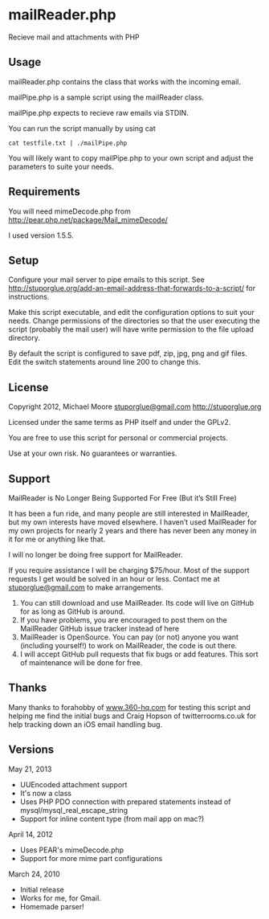 mailReader.php
====================================

Recieve mail and attachments with PHP

Usage
-------------------------------------
mailReader.php contains the class that works with the incoming email. 

mailPipe.php is a sample script using the mailReader class.


mailPipe.php expects to recieve raw emails via STDIN.

You can run the script manually by using cat

    cat testfile.txt | ./mailPipe.php

You will likely want to copy mailPipe.php to your own script and adjust
the parameters to suite your needs.


Requirements
-------------------------------------
You will need mimeDecode.php from http://pear.php.net/package/Mail_mimeDecode/ 

I used version 1.5.5.

Setup
-------------------------------------
Configure your mail server to pipe emails to this script. See
http://stuporglue.org/add-an-email-address-that-forwards-to-a-script/
for instructions.  

Make this script executable, and edit the configuration options to suit your needs. Change permissions
of the directories so that the user executing the script (probably the
mail user) will have write permission to the file upload directory.

By default the script is configured to save pdf, zip, jpg, png and gif files.
Edit the switch statements around line 200 to change this.


License
-------------------------------------
Copyright 2012, 
Michael Moore <stuporglue@gmail.com>
http://stuporglue.org

Licensed under the same terms as PHP itself and under the GPLv2.

You are free to use this script for personal or commercial projects. 

Use at your own risk. No guarantees or warranties.


Support
-------------------------------------
MailReader is No Longer Being Supported For Free (But it’s Still Free)

It has been a fun ride, and many people are still interested in MailReader, but my own interests have moved elsewhere. I haven’t used MailReader for my own projects for nearly 2 years and there has never been any money in it for me or anything like that.

I will no longer be doing free support for MailReader.

If you require assistance I will be charging $75/hour. Most of the support requests I get would be solved in an hour or less. Contact me at stuporglue@gmail.com to make arrangements.

 1. You can still download and use MailReader. Its code will live on GitHub for as long as GitHub is around.
 2. If you have problems, you are encouraged to post them on the MailReader GitHub issue tracker instead of here
 3. MailReader is OpenSource. You can pay (or not) anyone you want (including yourself!) to work on MailReader, the code is out there.
 4. I will accept GitHub pull requests that fix bugs or add features. This sort of maintenance will be done for free.


Thanks
-------------------------------------
Many thanks to forahobby of www.360-hq.com for testing this script and helping me find
the initial bugs and Craig Hopson of twitterrooms.co.uk for help tracking down an iOS email handling bug.


Versions
-------------------------------------
May 21, 2013
* UUEncoded attachment support
* It's now a class
* Uses PHP PDO connection with prepared statements instead of mysql/mysql_real_escape_string
* Support for inline content type (from mail app on mac?)

April 14, 2012
* Uses PEAR's mimeDecode.php
* Support for more mime part configurations

March 24, 2010
* Initial release
* Works for me, for Gmail.
* Homemade parser!
